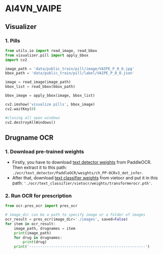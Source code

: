 # AI4VN_VAIPE

## Visualizer
### 1. Pills
```python
from utils.io import read_image, read_bbox
from visualizer.pill import apply_bbox
import cv2

image_path = 'data/public_train/pill/image/VAIPE_P_0_0.jpg'
bbox_path = 'data/public_train/pill/label/VAIPE_P_0_0.json'

image = read_image(image_path)
bbox_list = read_bbox(bbox_path)

bbox_image = apply_bbox(image, bbox_list)

cv2.imshow('visualize pills', bbox_image)
cv2.waitKey(0)

#closing all open windows 
cv2.destroyAllWindows() 
```

## Drugname OCR
### 1. Download pre-trained weights

- Firstly, you have to download <a href="https://paddleocr.bj.bcebos.com/PP-OCRv3/chinese/ch_PP-OCRv3_det_infer.tar">text detector weights</a> from PaddleOCR. Then extract it to this path: `./ocr/text_detector/PaddleOCR/weights/ch_PP-OCRv3_det_infer`.
- After that, download <a href="https://drive.google.com/uc?id=1nTKlEog9YFK74kPyX0qLwCWi60_YHHk4">text classifier weights</a> from vietocr and put it in this path: `'./ocr/text_classifier/vietocr/weights/transformerocr.pth'`.

### 2. Run OCR for prescription

```python
from ocr.pres_ocr import pres_ocr

# image_dir can be a path to specify image or a folder of images
ocr_result = pres_ocr(image_dir='./images', saved=False)
for item in ocr_result:
    image_path, drugnames = item
    print(image_path)
    for drug in drugnames:
        print(drug)
    print('-----------------------------------------------------')
```